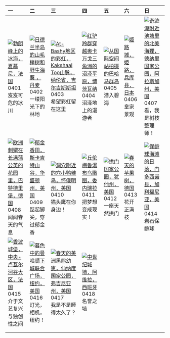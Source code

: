 | 一                                                                                                                                                                                                    | 二                                                                                                                                                                                                           | 三                                                                                                                                                                                                                           | 四                                                                                                                                                                                                         | 五                                                                                                                                                                                         | 六                                                                                                                                                                                 | 日                                                                                                                                                                                                          |
|:-----------------------------------------------------------------------------------------------------------------------------------------------------------------------------------------------------|:------------------------------------------------------------------------------------------------------------------------------------------------------------------------------------------------------------|:----------------------------------------------------------------------------------------------------------------------------------------------------------------------------------------------------------------------------|:----------------------------------------------------------------------------------------------------------------------------------------------------------------------------------------------------------|:------------------------------------------------------------------------------------------------------------------------------------------------------------------------------------------|:----------------------------------------------------------------------------------------------------------------------------------------------------------------------------------|:-----------------------------------------------------------------------------------------------------------------------------------------------------------------------------------------------------------|
| [![](https://www.bing.com/th?id=OHR.MontBlancGlacier_ZH-CN2918240023_320x240.jpg '勃朗峰上的冰海，夏慕尼，法国')](https://www.bing.com/th?id=OHR.MontBlancGlacier_ZH-CN2918240023_UHD.jpg)<br>0401<br>岌岌可危的冰川      | [![](https://www.bing.com/th?id=OHR.JutlandSpring_ZH-CN7785758539_320x240.jpg '日德兰半岛的山毛榉树和野生海葵 ，丹麦')](https://www.bing.com/th?id=OHR.JutlandSpring_ZH-CN7785758539_UHD.jpg)<br>0402<br>一缕阳光下的林地             | [![](https://www.bing.com/th?id=OHR.KyrgyzstanRainbow_ZH-CN8027219590_320x240.jpg 'At-Bashy地区的彩虹，Kakshaal Too山脉，纳伦省，吉尔吉斯斯坦')](https://www.bing.com/th?id=OHR.KyrgyzstanRainbow_ZH-CN8027219590_UHD.jpg)<br>0403<br>希望彩虹留在这里 | [![](https://www.bing.com/th?id=OHR.AntelopeBotswana_ZH-CN8253323519_320x240.jpg '红驴羚群穿越奥卡万戈三角洲的沼泽平原，博茨瓦纳')](https://www.bing.com/th?id=OHR.AntelopeBotswana_ZH-CN8253323519_UHD.jpg)<br>0404<br>沼泽地上的漫游者 | [![](https://www.bing.com/th?id=OHR.BahamasSpace_ZH-CN8053657656_320x240.jpg '从国际空间站拍摄的巴哈马群岛')](https://www.bing.com/th?id=OHR.BahamasSpace_ZH-CN8053657656_UHD.jpg)<br>0405<br>潜入碧海      | [![](https://www.bing.com/th?id=OHR.JapanHimeji_ZH-CN8344654166_320x240.jpg '姬路城，姫路，兵库县，日本')](https://www.bing.com/th?id=OHR.JapanHimeji_ZH-CN8344654166_UHD.jpg)<br>0406<br>皇家景观 | [![](https://www.bing.com/th?id=OHR.BeaverDenali_ZH-CN8736013851_320x240.jpg '奇迹湖附近池塘里的北美海狸，德纳里国家公园，阿拉斯加州，美国')](https://www.bing.com/th?id=OHR.BeaverDenali_ZH-CN8736013851_UHD.jpg)<br>0407<br>看，我是树枝整理师！ |
| [![](https://www.bing.com/th?id=OHR.HedgehogMeadow_ZH-CN8845586473_320x240.jpg '欧洲刺猬在长满蒲公英的花园里，巴特德里堡，德国')](https://www.bing.com/th?id=OHR.HedgehogMeadow_ZH-CN8845586473_UHD.jpg)<br>0408<br>闻闻春天的气息 | [![](https://www.bing.com/th?id=OHR.SkagitValleyTulips_ZH-CN9034120306_320x240.jpg '郁金香田，斯卡吉特山谷，华盛顿州，美国')](https://www.bing.com/th?id=OHR.SkagitValleyTulips_ZH-CN9034120306_UHD.jpg)<br>0409<br>踮起脚尖，穿过郁金香 | [![](https://www.bing.com/th?id=OHR.OwlSiblings_ZH-CN9441687518_320x240.jpg '洞穴附近的穴小鸮雏鸟，怀俄明州，美国')](https://www.bing.com/th?id=OHR.OwlSiblings_ZH-CN9441687518_UHD.jpg)<br>0410<br>猫头鹰在你身边！                                  | [![](https://www.bing.com/th?id=OHR.DragonWaterfall_ZH-CN9580105565_320x240.jpg '丘伦梅鲁瀑布鸟瞰图，委内瑞拉')](https://www.bing.com/th?id=OHR.DragonWaterfall_ZH-CN9580105565_UHD.jpg)<br>0411<br>把梦想变成现实！            | [![](https://www.bing.com/th?id=OHR.SunsetArchesNP_ZH-CN9875945974_320x240.jpg '拱门国家公园，犹他州，美国')](https://www.bing.com/th?id=OHR.SunsetArchesNP_ZH-CN9875945974_UHD.jpg)<br>0412<br>一座天然拱门 | [![](https://www.bing.com/th?id=OHR.SpringApple_ZH-CN0101917345_320x240.jpg '春天的苹果树，德国')](https://www.bing.com/th?id=OHR.SpringApple_ZH-CN0101917345_UHD.jpg)<br>0413<br>花开正满枝    | [![](https://www.bing.com/th?id=OHR.BowlingBallCali_ZH-CN0434558966_320x240.jpg '保龄球海滩的日落，门多西诺县，加利福尼亚，美国')](https://www.bing.com/th?id=OHR.BowlingBallCali_ZH-CN0434558966_UHD.jpg)<br>0414<br>岩石保龄球       |
| [![](https://www.bing.com/th?id=OHR.ChambordCastle_ZH-CN0930093515_320x240.jpg '香波城堡，中央-卢瓦尔河谷大区，法国')](https://www.bing.com/th?id=OHR.ChambordCastle_ZH-CN0930093515_UHD.jpg)<br>0415<br>介于文艺复兴与独创性之间 | [![](https://www.bing.com/th?id=OHR.UnionSquareNYC_ZH-CN1533018653_320x240.jpg '暮色中的曼哈顿下城联合广场，纽约，美国')](https://www.bing.com/th?id=OHR.UnionSquareNYC_ZH-CN1533018653_UHD.jpg)<br>0416<br>灯光，相机，纽约！          | [![](https://www.bing.com/th?id=OHR.SpringCub_ZH-CN1643833378_320x240.jpg '春天的美洲黑熊幼崽，仙纳度国家公园，弗吉尼亚州，美国')](https://www.bing.com/th?id=OHR.SpringCub_ZH-CN1643833378_UHD.jpg)<br>0417<br>我是不是睡得太久了？                            | [![](https://www.bing.com/th?id=OHR.AvilaSpain_ZH-CN1792280503_320x240.jpg '中世纪城墙，阿维拉，西班牙')](https://www.bing.com/th?id=OHR.AvilaSpain_ZH-CN1792280503_UHD.jpg)<br>0418<br>名誉之墙                           |                                                                                                                                                                                           |                                                                                                                                                                                   |                                                                                                                                                                                                            |
|                                                                                                                                                                                                      |                                                                                                                                                                                                             |                                                                                                                                                                                                                             |                                                                                                                                                                                                           |                                                                                                                                                                                           |                                                                                                                                                                                   |                                                                                                                                                                                                            |
|                                                                                                                                                                                                      |                                                                                                                                                                                                             |                                                                                                                                                                                                                             |                                                                                                                                                                                                           |                                                                                                                                                                                           |                                                                                                                                                                                   |                                                                                                                                                                                                            |